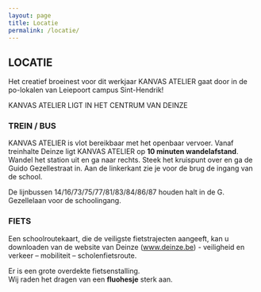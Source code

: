 ```yaml
---
layout: page
title: Locatie
permalink: /locatie/
---
```


## LOCATIE

Het creatief broeinest voor dit werkjaar KANVAS ATELIER gaat door in de po-lokalen van Leiepoort campus Sint-Hendrik!

KANVAS ATELIER LIGT IN HET CENTRUM VAN DEINZE

### TREIN / BUS

KANVAS ATELIER is vlot bereikbaar met het openbaar vervoer. Vanaf treinhalte Deinze ligt KANVAS ATELIER op **10 minuten wandelafstand**. Wandel het station uit en ga naar rechts. Steek het kruispunt over en ga de Guido Gezellestraat in. Aan de linkerkant zie je voor de brug de ingang van de school.

De lijnbussen 14/16/73/75/77/81/83/84/86/87 houden halt in de G. Gezellelaan voor de schoolingang.


### FIETS

Een schoolroutekaart, die de veiligste fietstrajecten aangeeft, kan u downloaden van de website van Deinze (<a href="www.deinze.be" title="Deinze">www.deinze.be</a>) - veiligheid en verkeer – mobiliteit – scholenfietsroute.

Er is een grote overdekte fietsenstalling.<br />
Wij raden het dragen van een **fluohesje** sterk aan.<br />
<br />